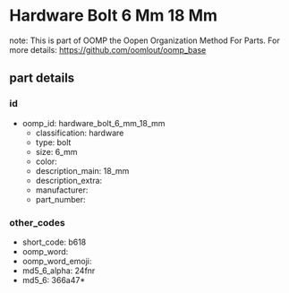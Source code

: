 # Hardware Bolt 6 Mm 18 Mm  

note: This is part of OOMP the Oopen Organization Method For Parts. For more details: https://github.com/oomlout/oomp_base

##  part details





### id
* oomp_id: hardware_bolt_6_mm_18_mm
  * classification: hardware
  * type: bolt
  * size: 6_mm
  * color: 
  * description_main: 18_mm
  * description_extra: 
  * manufacturer: 
  * part_number: 

### other_codes
* short_code: b618
* oomp_word: 
* oomp_word_emoji: 
* md5_6_alpha: 24fnr
* md5_6: 366a47* 